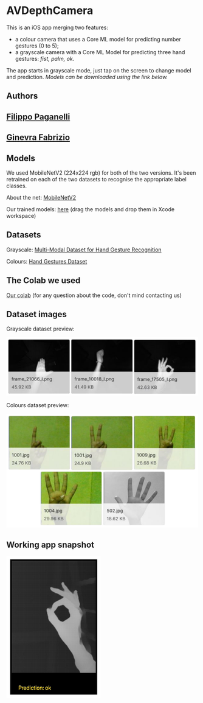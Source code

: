 # AVDepthCamera

This is an iOS app merging two features:
 - a colour camera that uses a Core ML model for predicting number gestures (0 to 5);
 - a grayscale camera with a Core ML Model for predicting three hand gestures: *fist, palm, ok.*

The app starts in grayscale mode, just tap on the screen to change model and prediction. *Models can be downloaded using the link below.*

## Authors

## [Filippo Paganelli](https://github.com/FilippoPaganelli)

## [Ginevra Fabrizio](https://github.com/lamebanana)

## Models

We used MobileNetV2 (224x224 rgb) for both of the two versions. It's been retrained on each of the two datasets to recognise the appropriate label classes.

About the net: [MobileNetV2](https://arxiv.org/abs/1801.04381)

Our trained models: [here](https://drive.google.com/drive/folders/1GT8UrlIU3_3XRNL_Poii4Mz_-IT3YuA8?usp=sharing)
(drag the models and drop them in Xcode workspace)

## Datasets

 Grayscale: [Multi-Modal Dataset for Hand Gesture Recognition](https://www.kaggle.com/adeshdalvi41/hand-signs)
  
 Colours: [Hand Gestures Dataset](https://www.kaggle.com/gti-upm/multimodhandgestrec)

## The Colab we used

[Our colab](https://colab.research.google.com/drive/1NpvKpCy_snJcUu5afDZeTyWdHsZEFMVa#scrollTo=ri3hTd6LRt3v) (for any question about the code, don't mind contacting us)

## Dataset images

Grayscale dataset preview:

![Grayscale](/Fabrizio-Paganelli/AVDepthCamera/images/grayscale_dataset_preview.png)

Colours dataset preview:

![Colours](/Fabrizio-Paganelli/AVDepthCamera/images/colours_dataset_preview.png)

## Working app snapshot

![Snapshot_app](/Fabrizio-Paganelli/AVDepthCamera/images/app_preview.png)
